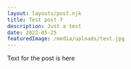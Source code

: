 ```yaml
---
layout: layouts/post.njk
title: Test post 7
description: Just a test
date: 2022-05-25
featuredImage: /media/uploads/test.jpg 
---
```


Text for the post is here